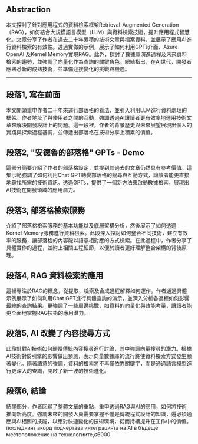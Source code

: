 ## Abstraction
本文探討了針對應用程式的資料檢索框架Retrieval-Augmented Generation（RAG），如何結合大規模語言模型（LLM）與資料檢索技術，提升應用程式智慧化。文章分享了作者在過去二十年累積的技術文章與檔案資料，並展示了應用AI進行資料檢索的有效性。透過實做的示例，展示了如何利用GPTs介面、Azure OpenAI 及Kernel Memory實現RAG。此外，探討了數據庫演進過程及未來資料檢索的趨勢，並強調了向量化作為查詢的關鍵角色。總結指出，在AI世代，開發者應熟悉新的成熟技術，並準備迎接變化的挑戰與機遇。

--- 

## 段落1, 寫在前面
本文開頭重申作者二十年來運行部落格的看法，並引入利用LLM進行資料處理的框架。作者地址了與使用者之間的互動，強調透過AI讓讀者更有效率地運用技術文章來解決開發設計上的問題。這一段裡，作者的背景歷史與未來展望展現出個人的實踐與探索過程基調，並傳遞出部落格在技術分享上積累的價值。

## 段落2, "安德魯的部落格" GPTs - Demo
這部分簡要介紹了作者的部落格設定，並提到其過去的文章仍然具有參考價值。這集示範強調了如何利用Chat GPT轉變部落格的搜尋與互動方式，讓讀者能更直接地尋找所需的技術資訊。透過GPTs，提供了一個新方法來啟動數據檢索，展現出AI技術在開發領域的應用潛力。

## 段落3, 部落格檢索服務
介紹了部落格檢索服務的基本功能以及底層架構分析，然後展示了如何透過Kernel Memory服務進行資料檢索。此段深入探討如何整合不同技術，建立有效率的服務，讓部落格的內容能以語意相對應的方式檢索。在此過程中，作者分享了具體實作的過程，並附上相關工程細節，以便於讀者更好理解整合架構的背後原理。

## 段落4, RAG 資料檢索的應用
這裡專注於RAG的概念，從提取、檢索及合成過程解釋如何運作。作者通過具體示例展示了如何利用Chat GPT進行具體查詢的演示，並深入分析各過程如何影響最終的查詢結果。更強調了一些周邊挑戰，如資料的向量化與效能考量，讓讀者能更全面地掌握RAG技術的應用潛力。

## 段落5, AI 改變了內容搜尋方式
此段針對AI技術如何顛覆傳統內容搜尋進行討論，其中強調向量搜尋的潛力。根據AI技術對於引擎的影響做出預測，表示向量數據庫的流行將使資料檢索方式發生顯著變化。隨著語意的強調，資料的檢索將不再僅依靠關鍵字，而是通過語言模型進行更深入的查詢，開啟了新一波的技術進化。

## 段落6, 結論
結尾部分，作者回顧了整體文章的重點，重申透過RAG與AI的應用，如何將技術推向新高度。強調未來的開發人員需要掌握不僅是傳統程式設計的知識，還必須適應與AI相關的技能，以應對快速變化的技術環境，從而持續提升在工作中的價值。 последният акорд подчертава интеграцията на AI в бъдеще местоположение на технологиите,៩6000